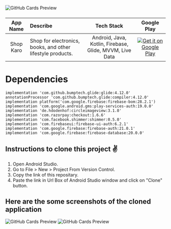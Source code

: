 ![GitHub Cards Preview](https://firebasestorage.googleapis.com/v0/b/snapchat-f2264.appspot.com/o/Purple%20App%20Phone%20Mockup%20Sales%20Marketing%20Presentation.png?alt=media&token=694fd62b-1b0b-44e0-be3a-1041682f2a7a)

###  
App Name                   | Describe                  | Tech Stack             | Google Play 
:------------------------: | :------------------------ | :------------------------: | :------------------------: 
Shop Karo | Shop for electronics, books, and other lifestyle products. | Android, Java, Kotlin, Firebase, Glide, MVVM, Live Data | [![Get it on Google Play](https://firebasestorage.googleapis.com/v0/b/snapchat-f2264.appspot.com/o/T9HnFlW.png?alt=media&token=b46055e4-3b02-424f-9e88-862543831a8b)](https://play.google.com/store/apps/details?id=com.pns.ajio)

# Dependencies 

    implementation 'com.github.bumptech.glide:glide:4.12.0'
    annotationProcessor 'com.github.bumptech.glide:compiler:4.12.0'
    implementation platform('com.google.firebase:firebase-bom:28.2.1')
    implementation 'com.google.android.gms:play-services-auth:19.0.0'
    implementation 'de.hdodenhof:circleimageview:3.1.0'
    implementation 'com.razorpay:checkout:1.6.6'
    implementation 'com.facebook.shimmer:shimmer:0.5.0'
    implementation 'com.firebaseui:firebase-ui-auth:6.2.1'
    implementation 'com.google.firebase:firebase-auth:21.0.1'
    implementation 'com.google.firebase:firebase-database:20.0.0'

## Instructions to clone this project ✌
1. Open Android Studio.
2. Go to File > New > Project From Version Control.
3. Copy the link of this repositary.
4. Paste the link in Url Box of Android Studio window and click on "Clone" button.

## Here are the some screenshots of the cloned application
![GitHub Cards Preview](https://firebasestorage.googleapis.com/v0/b/ajio-f9ef3.appspot.com/o/Untitled%20design%20(8).png?alt=media&token=2545c57f-4622-4468-bee8-075b1bd80cdd)
![GitHub Cards Preview](https://firebasestorage.googleapis.com/v0/b/ajio-f9ef3.appspot.com/o/Untitled%20design%20(9).png?alt=media&token=bdbb5e39-292b-47b7-8460-05217ef7687f)
